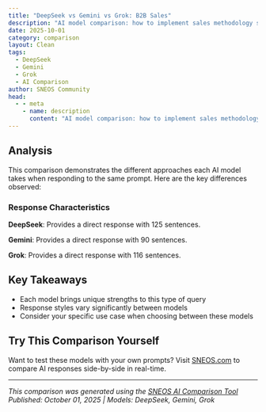 ```yaml
---
title: "DeepSeek vs Gemini vs Grok: B2B Sales"
description: "AI model comparison: how to implement sales methodology small business..."
date: 2025-10-01
category: comparison
layout: Clean
tags:
  - DeepSeek
  - Gemini
  - Grok
  - AI Comparison
author: SNEOS Community
head:
  - - meta
    - name: description
      content: "AI model comparison: how to implement sales methodology small business..."
---
```


<ChatComparison
  title="DeepSeek vs Gemini vs Grok: B2B Sales"
  prompt="how to implement sales methodology small business"
  :responses='{
    "DeepSeek": "Of course. Implementing a sales methodology in a small business is one of the most powerful things you can do to create predictable, scalable growth. It moves you from reactive chaos to a proactive, repeatable system.\n\nHere is a practical, step-by-step guide to implementing a sales methodology tailored for a small business.\n\n### Step 1: Choose the Right Methodology for Your Business\n\nDon\u0027t just pick the most popular one. The best methodology fits your sales cycle, product/service complexity, and customer type.\n\n| Methodology | Best For... | Core Idea | Small Business Appeal |\n| :--- | :--- | :--- | :--- |\n| **SPIN Selling** | Complex, high-value sales; solving customer problems. | Ask Situation, Problem, Implication, and Need-payoff questions to help the customer discover the cost of their problem. | Excellent for consultants, agencies, B2B service providers. It\u0027s about listening, not pushing. |\n| **The Challenger Sale** | Commoditized markets; customers who are already researching. | \u0022Teach, Tailor, Take Control.\u0022 Bring unique insight to the customer about their business and challenge their thinking. | Great if you have deep expertise your customers lack. Helps you stand out from competitors. |\n| **Solution Selling** | Selling products/services that solve specific, identified problems. | Uncover a customer\u0027s explicit pain point and present your offering as the perfect solution. | Very intuitive and a natural evolution from just \u0022selling a product.\u0022 Fits many B2B and service businesses. |\n| **N.E.A.T. Selling** | An alternative to BANT for qualifying leads in uncertain markets. | Qualify based on: **N**eed, **E**conomic impact, **A**ccess to authority, **T**imeline. | Simpler and more modern than old-school BANT. Great for qualifying inbound leads quickly. |\n| **MEDDIC** | Very complex, long-cycle, enterprise sales. | Qualify based on: **M**etrics, **E**conomic buyer, **D**ecision criteria, **D**ecision process, **I**dentify pain, **C**hampion. | Likely overkill for most small businesses, but useful concepts if you\u0027re moving upmarket. |\n\n**Recommendation for most small businesses:** Start with a hybrid of **SPIN** and **Solution Selling**. It\u0027s customer-centric, problem-focused, and doesn\u0027t require a large sales team.\n\n---\n\n### Step 2: Document Your Current \u0022As-Is\u0022 Process (The Baseline)\n\nBefore you can implement something new, you need to understand what you\u0027re doing now. You likely already have a process, even if it\u0027s not written down.\n\n1.  **Map the Customer Journey:** From the moment a lead comes in (e.g., website form, phone call) to the moment they become a paying customer, what are all the steps?\n2.  **List Key Activities:** What does your salesperson (or you) actually *do* at each stage? (e.g., Send initial email, have a discovery call, send a proposal, follow up).\n3.  **Identify Tools \u0026 Content:** What tools (CRM, spreadsheets) and content (brochures, case studies) are used at each stage?\n4.  **Note the Pain Points:** Where do leads typically get stuck? Where do you lose deals? Why?\n\n---\n\n### Step 3: Design Your \u0022To-Be\u0022 Sales Process\n\nThis is where you map your chosen methodology onto your business.\n\n1.  **Define Clear Stages:** Break down the sales cycle into 4-6 clear, sequential stages. For example:\n    *   **Stage 1: Lead Qualification** (Is this a good fit?)\n    *   **Stage 2: Discovery Call** (Using SPIN questions to uncover pain)\n    *   **Stage 3: Solution Proposal** (Presenting a tailored solution)\n    *   **Stage 4: Negotiation \u0026 Close** (Addressing objections, finalizing terms)\n    *   **Stage 5: Closed-Won / Handoff** (Onboarding the new customer)\n\n2.  **Create Stage-Specific Actions:** For each stage, define the *exact* activities a salesperson must complete.\n    *   *Example for Stage 2 (Discovery):*\n        *   Research company and contact on LinkedIn.\n        *   Ask at least 3 \u0022Problem\u0022 and 2 \u0022Implication\u0022 questions from the SPIN methodology.\n        *   Confirm budget and timeline (N.E.A.T. framework).\n        *   Log all notes in the CRM.\n\n3.  **Develop Your \u0022Scripts\u0022 \u0026 Tools:** Don\u0027t think of it as a rigid script, but as a guide to ensure consistency.\n    *   **Discovery Call Checklist:** A list of your core SPIN questions.\n    *   **Email Templates:** For follow-ups, sending proposals, handling common objections.\n    *   **Proposal Template:** A standard format that includes the customer\u0027s pain points and how you solve them.\n\n---\n\n### Step 4: Implement with Tools and Training\n\nThis is the \u0022doing\u0022 phase.\n\n1.  **Choose a Simple CRM:** This is non-negotiable. You cannot manage a process in spreadsheets and inboxes. For small businesses, tools like **HubSpot CRM (Free)**, **Zoho CRM**, or **Pipedrive** are perfect. They are built around the concept of a sales pipeline.\n2.  **Build Your Pipeline in the CRM:** Recreate your \u0022To-Be\u0022 stages from Step 3 in your chosen CRM.\n3.  **Train the Team (Even if it\u0027s just you):**\n    *   **Explain the \u0022Why\u0022:** How will this make their lives easier and help them earn more?\n    *   **Review the Methodology:** Teach the core concepts (e.g., what makes a good \u0022Implication\u0022 question?).\n    *   **Walk Through the Process:** Show the stages, the required actions, and how to use the CRM.\n    *   **Role Play:** Practice the discovery call and handling objections. This feels awkward but is incredibly effective.\n\n---\n\n### Step 5: Reinforce, Measure, and Iterate\n\nImplementation isn\u0027t a one-time event. It\u0027s an ongoing process.\n\n1.  **Lead Regular Pipeline Reviews:** Have a short weekly meeting (30 mins) to review the sales pipeline in the CRM. Discuss deals that are stuck, what\u0027s closing, and where help is needed.\n2.  **Track Key Metrics (KPIs):** What gets measured, gets managed.\n    *   **Number of Leads**\n    *   **Conversion Rate** (Lead to Customer)\n    *   **Average Sale Price**\n    *   **Length of Sales Cycle**\n    *   **Pipeline Velocity** (How fast deals move through)\n3.  **Listen to Recordings:** If you do sales calls over Zoom/Teams, record them (with permission). Listen back to identify what\u0027s working and where the methodology is being applied correctly.\n4.  **Iterate and Improve:** Your first version of the process won\u0027t be perfect. After a quarter, ask: \u0022What\u0027s working? What\u0027s not? Where is there still friction?\u0022 Then, tweak your process.\n\n### A Practical Example: \u0022WebCraft,\u0022 a 3-Person Web Design Agency\n\n*   **Chosen Methodology:** SPIN Selling \u002B Solution Selling.\n*   **Old Process:** Get an inquiry, send a generic price list, hope they reply.\n*   **New \u0022To-Be\u0022 Process:**\n    1.  **Qualification:** Inbound lead fills form. Auto-email asks 2 qualifying questions about budget and timeline.\n    2.  **Discovery Call:**\n        *   **Situation:** \u0022Tell me about your current website and what you use it for.\u0022\n        *   **Problem:** \u0022What\u0027s the biggest frustration with your current site?\u0022 \u0022Are you losing leads because of it?\u0022\n        *   **Implication:** \u0022What is that lost lead costing you per month?\u0022 \u0022How does that impact your team\u0027s time?\u0022\n        *   **Need-payoff:** \u0022If we could fix that, how would that help you hit your growth goals?\u0022\n    3.  **Solution Proposal:** Send a 1-page proposal that starts with: \u0022As we discussed, your main challenges are X and Y. Here is how WebCraft will solve them...\u0022\n    4.  **Close \u0026 Onboard:** Address final questions, sign contract, and hold a kickoff meeting.\n\nBy implementing this structured approach, WebCraft stops competing on price and starts competing on value and understanding, winning better clients and closing more deals.\n\n**Start small, be consistent, and focus on continuous improvement.** Good luck",
    "Gemini": "Implementing a sales methodology can significantly improve your small business\u0027s sales performance, leading to increased revenue and predictability. Here\u0027s a breakdown of how to choose and implement a suitable methodology:\n\n**1. Understanding Your Business \u0026 Sales Environment:**\n\nBefore choosing a methodology, you need a clear picture of your current state:\n\n*   **Target Audience:** Who are your ideal customers?  What are their needs, pain points, and buying behaviors?\n*   **Current Sales Process:**  Document your current sales process. What steps do your salespeople take from initial contact to closing the deal? What works well? What needs improvement?\n*   **Sales Team:** What are the strengths and weaknesses of your sales team? What are their current skill levels and training needs? What motivates them?\n*   **Product/Service:**  How complex is your offering? Is it a commodity or a specialized solution? What is your competitive advantage?\n*   **Sales Cycle:** How long does it typically take to close a deal?\n*   **Budget:** How much are you willing to invest in training, tools, and resources related to sales methodology implementation?\n*   **Key Metrics:** What are your current sales metrics? (e.g., conversion rates, average deal size, customer lifetime value). This provides a baseline for measuring improvement.\n\n**2. Choosing the Right Sales Methodology:**\n\nSeveral popular sales methodologies exist.  Consider which best aligns with your business needs and sales environment:\n\n*   **SPIN Selling:** Focuses on understanding customer needs through situational, problem, implication, and need-payoff questions.  Effective for complex, consultative sales.  (Suitable if your product solves significant customer problems.)\n*   **Challenger Sale:**  Identifies three types of salespeople: Relationship Builders, Hard Workers, and Challengers. Challengers are high performers who teach, tailor, and take control of the sale.  (Works well when your offering can disrupt the status quo.)\n*   **Solution Selling:** Focuses on understanding the customer\u0027s specific business problems and offering a customized solution.  (Ideal for businesses selling complex solutions that address specific customer needs.)\n*   **SNAP Selling:**  Emphasizes simplicity, invaluableness, alignment, and priorities.  Designed to help salespeople navigate today\u0027s busy and distracted buyers. (Useful when buyers are overwhelmed with choices and information.)\n*   **MEDDIC:**  Focuses on **M**etrics, **E**conomic Buyer, **D**ecision Criteria, **D**ecision Process, **I**dentify Pain, **C**hampion.  Popular in B2B enterprise sales. (Suitable for complex, high-value sales with multiple stakeholders.)\n*   **Customer-Centric Selling:** Places the customer at the center of the sales process. Focuses on building trust and understanding the customer\u0027s perspective. (Good for building long-term relationships and customer loyalty.)\n*   **The Sandler Selling System:** Inverts the traditional sales process. Focuses on qualifying leads early and ensuring a good fit between the salesperson and the customer.  (Helpful to qualify prospects early and avoiding wasting time on unsuitable leads)\n\n**Factors to consider when choosing:**\n\n*   **Complexity of your offering:**  A complex offering may require a more consultative approach like SPIN Selling or Solution Selling.\n*   **Sales cycle length:** Longer sales cycles may benefit from methodologies like MEDDIC that emphasize thorough qualification and understanding of the decision-making process.\n*   **Customer relationship:** Methodologies like Customer-Centric Selling are ideal for businesses focused on building long-term relationships.\n*   **Team skills:** Choose a methodology that aligns with your team\u0027s existing skills or that can be effectively taught and implemented.\n*   **Your specific goals:**  Are you trying to increase conversion rates, shorten the sales cycle, or improve customer satisfaction?\n\n**3.  Implementation Steps:**\n\n*   **Define the Sales Process:** Clearly map out your sales process based on the chosen methodology.  Break down each stage and define the specific activities, goals, and deliverables for each. Examples:\n    *   **Lead Generation:** (Activities: Social media, content marketing, networking events)\n    *   **Qualification:** (Activities: Initial call, identifying needs, budget, authority, timeline)\n    *   **Presentation/Demo:** (Activities: Showcasing the product/service, addressing concerns)\n    *   **Proposal/Quote:** (Activities: Providing a customized proposal, negotiating terms)\n    *   **Closing:** (Activities: Asking for the sale, handling objections)\n    *   **Onboarding/Follow-up:** (Activities: Ensuring customer satisfaction, building relationships)\n\n*   **Develop Training Materials:** Create comprehensive training materials that explain the methodology, the sales process, and the specific skills and techniques required. Use various formats like presentations, videos, role-playing exercises, and written guides.\n\n*   **Train Your Sales Team:** Conduct thorough training sessions to educate your team on the new methodology. Emphasize the benefits, provide practical examples, and give them opportunities to practice the new skills.  Consider ongoing training and coaching.\n\n*   **Provide Sales Tools \u0026 Resources:** Equip your team with the necessary tools and resources to support the new methodology.  This could include:\n    *   **CRM Software:**  To track leads, manage customer interactions, and analyze sales data.\n    *   **Sales scripts and templates:**  To guide conversations and ensure consistent messaging.\n    *   **Product demos and presentations:**  To effectively showcase the value of your offering.\n    *   **Content marketing materials:**  To attract and engage potential customers.\n\n*   **Set Clear Expectations \u0026 Metrics:** Define clear sales goals and key performance indicators (KPIs) based on the chosen methodology.  This will help you track progress, identify areas for improvement, and hold your team accountable.  Examples of KPIs include:\n    *   **Lead conversion rate**\n    *   **Average deal size**\n    *   **Sales cycle length**\n    *   **Customer lifetime value**\n    *   **Number of new customers acquired**\n\n*   **Monitor \u0026 Evaluate Performance:** Regularly monitor sales performance against the established KPIs.  Identify what\u0027s working well and what needs improvement.  Use data to refine the sales process and provide targeted coaching to individual team members.\n\n*   **Reinforce and Refine:** Continuously reinforce the methodology through ongoing training, coaching, and feedback.  Be open to making adjustments as needed based on performance data and market changes.  A sales methodology is not static; it should evolve over time.\n\n**Example Implementation (SPIN Selling):**\n\n1.  **Training:**  Train the team on the four question types:\n    *   **Situation Questions:**  \u0022What tools are you currently using?\u0022\n    *   **Problem Questions:**  \u0022Are you experiencing any challenges with your current tools?\u0022\n    *   **Implication Questions:**  \u0022What are the consequences of those challenges?\u0022\n    *   **Need-Payoff Questions:**  \u0022How much better would it be if you could automate this process?\u0022\n2.  **Role-Playing:** Practice asking these questions in realistic scenarios.\n3.  **CRM Integration:**  Customize the CRM to track the types of questions asked and the customer\u0027s responses.\n4.  **Monitoring:** Review call recordings and sales reports to ensure the team is effectively using SPIN Selling techniques.\n\n**Important Considerations:**\n\n*   **Buy-in:**  Get buy-in from your entire sales team.  Explain the benefits of the new methodology and how it will help them achieve their goals.\n*   **Patience:**  Implementing a new sales methodology takes time and effort. Don\u0027t expect to see results overnight. Be patient and persistent.\n*   **Flexibility:**  Be willing to adapt the methodology to fit your specific business needs. Not all aspects of a methodology may be relevant or effective for your company.\n*   **Leadership:**  Strong leadership is essential for successful implementation. Leaders must champion the methodology, provide support to the sales team, and hold them accountable for results.\n\nBy carefully selecting and implementing a suitable sales methodology, you can empower your small business to achieve significant improvements in sales performance, leading to increased revenue, customer satisfaction, and long-term growth. Remember to tailor the chosen methodology to your unique business context and continuously monitor and refine it to maximize its effectiveness.\n",
    "Grok": "Implementing a sales methodology for a small business can be a game-changer for driving consistent revenue growth, improving customer relationships, and scaling operations. A sales methodology is a structured framework or set of principles that guides how your business approaches selling. Here\u2019s a step-by-step guide to implementing a sales methodology for a small business:\n\n---\n\n### 1. Understand Your Business and Customers\nBefore adopting a sales methodology, assess your business, products/services, and target audience.\n- **Define your value proposition**: What problem does your product or service solve? Why should customers choose you over competitors?\n- **Identify your ideal customer profile (ICP)**: Who are your target customers (demographics, pain points, buying behavior)?\n- **Map the customer journey**: Understand the stages your customers go through (awareness, consideration, decision, and post-purchase).\n\nThis foundation will help you choose a methodology that aligns with your business needs and customer expectations.\n\n---\n\n### 2. Choose the Right Sales Methodology\nThere are several proven sales methodologies you can adopt. Select one based on your business model, industry, and goals. Here are a few popular ones for small businesses:\n- **SPIN Selling**: Focuses on asking Situation, Problem, Implication, and Need-Payoff questions to uncover customer needs and build value.\n  - Best for: B2B sales or complex products/services.\n- **Challenger Sale**: Emphasizes teaching customers, tailoring solutions, and taking control of the sales conversation.\n  - Best for: Businesses with unique insights or innovative offerings.\n- **Solution Selling**: Centers on solving the customer\u2019s problems by presenting your product/service as the solution.\n  - Best for: Businesses with consultative sales processes.\n- **Value Selling**: Highlights the tangible value and ROI of your offering to the customer.\n  - Best for: Price-sensitive markets or competitive industries.\n- **Inbound Sales**: Focuses on attracting and engaging customers through content marketing, social media, and personalized outreach.\n  - Best for: Small businesses leveraging digital marketing.\n\nAs a small business, start with something simple like **Solution Selling** or ** Inbound Sales** if you\u2019re resource-constrained.\n\n---\n\n### 3. Document and Standardize Your Sales Process\nCreate a clear, repeatable sales process based on the methodology you choose. Break it down into stages that align with your customer journey. A typical sales process might include:\n1. **Prospecting**: Identify and qualify potential customers (e.g., through referrals, cold outreach, or marketing leads).\n2. **Engagement**: Build rapport and understand customer needs through discovery calls or meetings.\n3. **Presentation**: Showcase your product/service as the solution to their pain points.\n4. **Handling Objections**: Address concerns or hesitations (e.g., price, timing, competition).\n5. **Closing**: Finalize the deal with a clear call-to-action or contract.\n6. **Follow-Up**: Ensure customer satisfaction and seek opportunities for upselling or referrals.\n\nDocument this process in a simple format (e.g., a checklist or CRM tool) so everyone on your team follows the same steps.\n\n---\n\n### 4. Train Your Team\nEven if your small business has a small team (or it\u2019s just you), training is essential to ensure consistency in applying the sales methodology.\n- **Educate on the chosen methodology**: Share the principles, techniques, and goals of the methodology with your team.\n- **Role-play scenarios**: Practice handling objections, asking discovery questions, and closing deals through mock sales conversations.\n- **Provide resources**: Offer scripts, templates (e.g., email outreach), and tools to support the sales process.\n- **Ongoing learning**: Encourage continuous improvement through feedback, workshops, or online courses.\n\nIf you\u2019re a solopreneur, invest time in self-learning through books, podcasts, or affordable online training (e.g., SPIN Selling by Neil Rackham or courses on platforms like HubSpot Academy).\n\n---\n\n### 5. Leverage Technology\nSmall businesses often lack the resources of larger companies, so using affordable technology can level the playing field.\n- **CRM Software**: Use tools like HubSpot (free plan available), Pipedrive, or Zoho CRM to track leads, manage customer interactions, and monitor sales progress.\n- **Automation Tools**: Automate repetitive tasks like email follow-ups or lead scoring with tools like Mailchimp or ActiveCampaign.\n- **Analytics**: Use data to measure the success of your sales efforts (e.g., conversion rates, average deal size) and identify areas for improvement.\n\nTechnology helps you stay organized, save time, and scale your sales methodology as your business grows.\n\n---\n\n### 6. Focus on Building Relationships\nSmall businesses often thrive on personal connections. Regardless of the methodology, prioritize relationship-building.\n- **Personalize interactions**: Tailor your messaging to each customer\u2019s specific needs and pain points.\n- **Communicate value**: Focus on how your product/service improves their life or business rather than just listing features.\n- **Follow up consistently**: Stay top-of-mind with regular check-ins, thank-you notes, or value-added content (e.g., tips or industry insights).\n\nMethodologies like SPIN Selling or Solution Selling naturally emphasize understanding and addressing customer needs, which helps foster trust.\n\n---\n\n### 7. Set Clear Goals and Metrics\nDefine what success looks like for your sales methodology and track progress with key performance indicators (KPIs).\n- Examples of KPIs:\n  - Number of leads generated per month.\n  - Conversion rate (percentage of leads that become customers).\n  - Average sales cycle length (how long it takes to close a deal).\n  - Revenue per salesperson or total revenue growth.\n- Set realistic goals based on your small business\u2019s capacity and revisit them quarterly to adjust as needed.\n\nUse your CRM or a simple spreadsheet to monitor these metrics and ensure accountability.\n\n---\n\n### 8. Test and Refine the Process\nNo sales methodology will work perfectly right away. Continuously test and refine your approach.\n- **Gather feedback**: Ask customers and your team (if applicable) what\u2019s working or not working in the sales process.\n- **Analyze data**: Use your KPIs to identify bottlenecks (e.g., too many leads drop off at the objection-handling stage).\n- **Adapt**: Make small adjustments to scripts, outreach methods, or closing techniques based on what you learn.\n\nFor a small business, flexibility is key\u2014don\u2019t be afraid to pivot if a methodology isn\u2019t delivering results.\n\n---\n\n### 9. Incentivize and Motivate\nIf you have a small sales team, keep them motivated to follow the methodology.\n- Offer incentives for hitting targets (e.g., bonuses, commission structures, or non-monetary rewards like recognition).\n- Celebrate wins, no matter how small, to maintain morale.\n- Provide regular feedback to help them improve without micromanaging.\n\nIf you\u2019re working solo, set personal rewards for achieving milestones to stay motivated.\n\n---\n\n### 10. Scale Gradually\nAs your small business grows, adapt your sales methodology to handle increased demand.\n- Hire and onboard new team members with clear training on the methodology.\n- Invest in advanced tools or additional resources to support a larger sales pipeline.\n- Segment your customer base to tailor your approach to different audiences (e.g., small vs. large clients).\n\nStart small, master the basics, and build complexity as your business and team grow.\n\n---\n\n### Practical Tips for Small Businesses\n- **Start Simple**: Don\u2019t overcomplicate things with a complex methodology. Focus on understanding customer needs and delivering value.\n- **Be Consistent**: Stick to the process, even when results are slow at first. Consistency builds long-term success.\n- **Budget Wisely**: Use free or low-cost tools like HubSpot\u2019s free CRM or Google Sheets for tracking until you can invest in paid solutions.\n- **Learn from Others**: Join local business networks, online forums, or social media groups to learn how other small businesses approach sales.\n\nBy implementing a sales methodology tailored to your small business, you\u2019ll create a repeatable, customer-focused process that drives growth and builds lasting relationships. Start with one methodology, test it for a few months, and adjust based on results. Over time, this structured approach will help you close more deals and scale effectively."
  }'
  published-date="14:54"
/>

## Analysis

This comparison demonstrates the different approaches each AI model takes when responding to the same prompt. Here are the key differences observed:

### Response Characteristics

**DeepSeek**: Provides a direct response with 125 sentences. 

**Gemini**: Provides a direct response with 90 sentences. 

**Grok**: Provides a direct response with 116 sentences. 

## Key Takeaways

- Each model brings unique strengths to this type of query
- Response styles vary significantly between models
- Consider your specific use case when choosing between these models

## Try This Comparison Yourself

Want to test these models with your own prompts? Visit [SNEOS.com](https://sneos.com) to compare AI responses side-by-side in real-time.

---

*This comparison was generated using the [SNEOS AI Comparison Tool](https://sneos.com)*
*Published: October 01, 2025 | Models: DeepSeek, Gemini, Grok*
